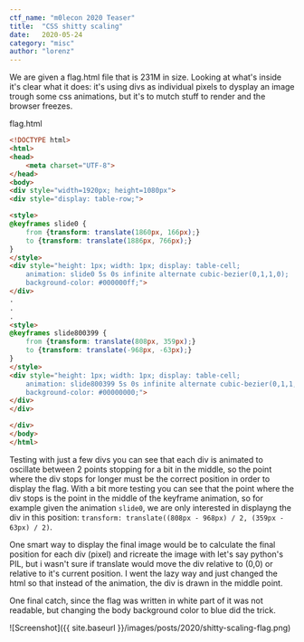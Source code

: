 ```yaml
---
ctf_name: "m0lecon 2020 Teaser"
title:	"CSS shitty scaling"
date:	2020-05-24
category: "misc"
author: "lorenz"
---
```


We are given a flag.html file that is 231M in size. Looking at what's inside it's clear what it does: it's using divs as individual pixels to dysplay an image trough some css animations, but it's to mutch stuff to render and the browser freezes.

flag.html
```html
<!DOCTYPE html>
<html>
<head>
    <meta charset="UTF-8">
</head>
<body>
<div style="width=1920px; height=1080px">
<div style="display: table-row;">

<style>
@keyframes slide0 {
	from {transform: translate(1860px, 166px);}
	to {transform: translate(1886px, 766px);}
}
</style>
<div style="height: 1px; width: 1px; display: table-cell;
	animation: slide0 5s 0s infinite alternate cubic-bezier(0,1,1,0);
	background-color: #000000ff;">
</div>
.
.
.
<style>
@keyframes slide800399 {
	from {transform: translate(808px, 359px);}
	to {transform: translate(-968px, -63px);}
}
</style>
<div style="height: 1px; width: 1px; display: table-cell;
	animation: slide800399 5s 0s infinite alternate cubic-bezier(0,1,1,0);
	background-color: #00000000;">
</div>
</div>

</div>
</body>
</html>
```

Testing with just a few divs you can see that each div is animated to oscillate between 2 points stopping for a bit in the middle, so the point where the div stops for longer must be the correct position in order to display the flag. With a bit more testing you can see that the point where the div stops is the point in the middle of the keyframe animation, so for example given the animation `slide0`, we are only interested in displayng the div in this position: `transform: translate((808px - 968px) / 2, (359px - 63px) / 2)`.

One smart way to display the final image would be to calculate the final position for each div (pixel) and ricreate the image with let's say python's PIL, but i wasn't sure if translate would move the div relative to (0,0) or relative to it's current position. I went the lazy way and just changed the html so that instead of the animation, the div is drawn in the middle point.

One final catch, since the flag was written in white part of it was not readable, but changing the body background color to blue did the trick.

![Screenshot]({{ site.baseurl }}/images/posts/2020/shitty-scaling-flag.png)